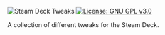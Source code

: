 ![Steam Deck Tweaks](https://gogs.citruxx.com/nickedyer/steamdeck-tweaks/raw/master/steamdeck_tweaks/resources/full-logo-black.png)
[![License: GNU GPL v3.0](https://img.shields.io/badge/license-GNU%20GPL%20v3.0-blue)](LICENSE)

A collection of different tweaks for the Steam Deck.
